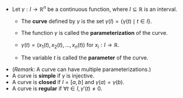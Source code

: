 - Let $\gamma: I \to \mathbb{R}^n$ be  a continuous function, where $I\subseteq \mathbb{R}$ is an interval.
	- The **curve** defined by $\gamma$ is the set $\gamma(I) = \{ \gamma(t) \mid t \in I \}$.
	- The function $\gamma$ is called the **parameterization** of the curve.
	
	- $\gamma(t)=(x_1(t), x_2(t), \ldots, x_n(t))$ for $x_i: I \to \mathbb{R}$.
	- The variable $t$ is called the **parameter** of the curve.
- (_Remark_: A curve can have multiple parameterizations.)
- A curve is **simple** if $\gamma$ is injective. 
- A curve is **closed** if $I=[a,b]$ and $\gamma(a) = \gamma(b)$.
- A curve is **regular** if $\forall t \in I, \gamma'(t) \neq 0$.


